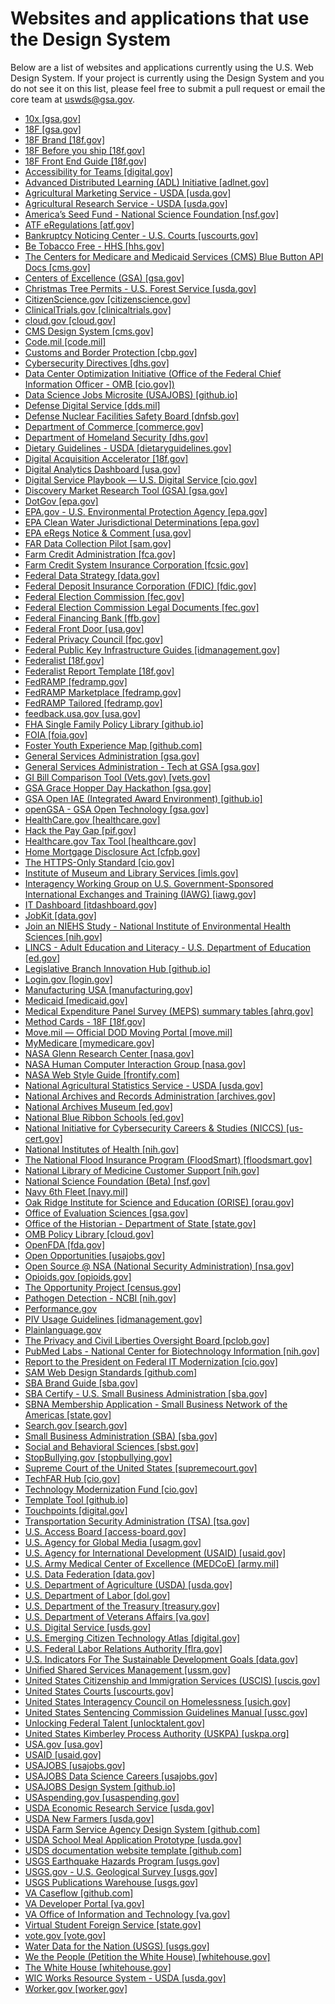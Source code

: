 # Websites and applications that use the Design System

Below are a list of websites and applications currently using the U.S. Web Design System. If your project is currently using the Design System and you do not see it on this list, please feel free to submit a pull request or email the core team at uswds@gsa.gov.

- [10x [gsa.gov]](https://10x.gsa.gov/)
- [18F [gsa.gov]](https://18f.gsa.gov)
- [18F Brand [18f.gov]](https://brand.18f.gov/)
- [18F Before you ship [18f.gov]](https://before-you-ship.18f.gov/)
- [18F Front End Guide [18f.gov]](https://frontend.18f.gov/)
- [Accessibility for Teams [digital.gov]](https://accessibility.digital.gov/)
- [Advanced Distributed Learning (ADL) Initiative [adlnet.gov]](https://adlnet.gov)
- [Agricultural Marketing Service - USDA [usda.gov]](http://gipsa.usda.gov/)
- [Agricultural Research Service - USDA [usda.gov]](https://www.ars.usda.gov/)
- [America’s Seed Fund - National Science Foundation [nsf.gov]](https://seedfund.nsf.gov/)
- [ATF eRegulations [atf.gov]](https://regulations.atf.gov/)
- [Bankruptcy Noticing Center - U.S. Courts [uscourts.gov]](https://bankruptcynotices.uscourts.gov/)
- [Be Tobacco Free - HHS [hhs.gov]](https://betobaccofree.hhs.gov/)
- [The Centers for Medicare and Medicaid Services (CMS) Blue Button API Docs [cms.gov]](https://bluebutton.cms.gov/developers/)
- [Centers of Excellence (GSA) [gsa.gov]](https://coe.gsa.gov/)
- [Christmas Tree Permits - U.S. Forest Service [usda.gov]](https://openforest.fs.usda.gov/christmas-trees/forests)
- [CitizenScience.gov [citizenscience.gov]](https://www.citizenscience.gov/)
- [ClinicalTrials.gov [clinicaltrials.gov]](https://clinicaltrials.gov/)
- [cloud.gov [cloud.gov]](https://cloud.gov/)
- [CMS Design System [cms.gov]](https://design.cms.gov/)
- [Code.mil [code.mil]](https://www.code.mil/)
- [Customs and Border Protection [cbp.gov]](https://www.cbp.gov/)
- [Cybersecurity Directives [dhs.gov]](https://cyber.dhs.gov/directives/)
- [Data Center Optimization Initiative (Office of the Federal Chief Information Officer - OMB [cio.gov])](https://datacenters.cio.gov/)
- [Data Science Jobs Microsite (USAJOBS) [github.io]](https://usajobs.github.io/microsite-data-science/)
- [Defense Digital Service [dds.mil]](https://www.dds.mil/)
- [Defense Nuclear Facilities Safety Board [dnfsb.gov]](https://www.dnfsb.gov/)
- [Department of Commerce [commerce.gov]](https://commerce.gov/)
- [Department of Homeland Security [dhs.gov]](https://www.dhs.gov/)
- [Dietary Guidelines - USDA [dietaryguidelines.gov]](https://www.dietaryguidelines.gov/)
- [Digital Acquisition Accelerator [18f.gov]](https://pages.18f.gov/digitalaccelerator/)
- [Digital Analytics Dashboard [usa.gov]](https://analytics.usa.gov)
- [Digital Service Playbook — U.S. Digital Service [cio.gov]](https://playbook.cio.gov)
- [Discovery Market Research Tool (GSA) [gsa.gov]](https://discovery.gsa.gov/)
- [DotGov [epa.gov]](https://home.dotgov.gov/)
- [EPA.gov - U.S. Environmental Protection Agency [epa.gov]](https://www.epa.gov/)
- [EPA Clean Water Jurisdictional Determinations [epa.gov]](https://watersgeo.epa.gov/cwa/CWA-JDs/)
- [EPA eRegs Notice & Comment [usa.gov]](https://epa-notice.usa.gov/)
- [FAR Data Collection Pilot [sam.gov]](https://fardatacollection.sam.gov)
- [Farm Credit Administration [fca.gov]](https://www.fca.gov/)
- [Farm Credit System Insurance Corporation [fcsic.gov]](https://www.fcsic.gov/)
- [Federal Data Strategy [data.gov]](https://strategy.data.gov/)
- [Federal Deposit Insurance Corporation (FDIC) [fdic.gov]](https://fdic.gov/)
- [Federal Election Commission [fec.gov]](https://www.fec.gov/)
- [Federal Election Commission Legal Documents [fec.gov]](https://www.fec.gov/regulations/)
- [Federal Financing Bank [ffb.gov]](https://www.ffb.gov/)
- [Federal Front Door [usa.gov]](https://labs.usa.gov/)
- [Federal Privacy Council [fpc.gov]](https://www.fpc.gov/)
- [Federal Public Key Infrastructure Guides [idmanagement.gov]](https://fpki.idmanagement.gov/)
- [Federalist [18f.gov]](https://federalist.18f.gov/)
- [Federalist Report Template [18f.gov]](https://federalist-report-template.18f.gov/)
- [FedRAMP [fedramp.gov]](https://www.fedramp.gov/)
- [FedRAMP Marketplace [fedramp.gov]](https://marketplace.fedramp.gov/)
- [FedRAMP Tailored [fedramp.gov]](https://tailored.fedramp.gov/)
- [feedback.usa.gov [usa.gov]](https://feedback.usa.gov/)
- [FHA Single Family Policy Library [github.io]](https://hud-digital-services.github.io/single-family-policy-handbook/)
- [FOIA [foia.gov]](https://www.foia.gov/)
- [Foster Youth Experience Map [github.com]](https://github.com/presidential-innovation-fellows/fyem-jekyll)
- [General Services Administration [gsa.gov]](https://gsa.gov)
- [General Services Administration - Tech at GSA [gsa.gov]](https://tech.gsa.gov/)
- [GI Bill Comparison Tool (Vets.gov) [vets.gov]](https://www.vets.gov/gi-bill-comparison-tool)
- [GSA Grace Hopper Day Hackathon [gsa.gov]](https://open.gsa.gov/events/grace-hopper-hackathon/)
- [GSA Open IAE (Integrated Award Environment) [github.io]](http://gsa.github.io/openIAE/)
- [openGSA - GSA Open Technology [gsa.gov]](https://open.gsa.gov/)
- [HealthCare.gov [healthcare.gov]](https://www.healthcare.gov/)
- [Hack the Pay Gap [pif.gov]](https://paygap.pif.gov/)
- [Healthcare.gov Tax Tool [healthcare.gov]](https://www.healthcare.gov/tax-tool/)
- [Home Mortgage Disclosure Act [cfpb.gov]](https://ffiec.cfpb.gov/)
- [The HTTPS-Only Standard [cio.gov]](https://https.cio.gov/)
- [Institute of Museum and Library Services [imls.gov]](https://imls.gov/)
- [Interagency Working Group on U.S. Government-Sponsored International Exchanges and Training (IAWG) [iawg.gov]](https://iawg.gov/)
- [IT Dashboard [itdashboard.gov]](https://itdashboard.gov/)
- [JobKit [data.gov]](https://jobkit.data.gov/)
- [Join an NIEHS Study - National Institute of Environmental Health Sciences [nih.gov]](https://joinastudy.niehs.nih.gov/)
- [LINCS - Adult Education and Literacy - U.S. Department of Education [ed.gov]](https://lincs.ed.gov/)
- [Legislative Branch Innovation Hub [github.io]](https://usgpo.github.io/innovation/)
- [Login.gov [login.gov]](https://www.login.gov/)
- [Manufacturing USA [manufacturing.gov]](https://www.manufacturing.gov/)
- [Medicaid [medicaid.gov]](https://www.medicaid.gov/)
- [Medical Expenditure Panel Survey (MEPS) summary tables [ahrq.gov]](https://meps.ahrq.gov/mepstrends/home/index.html)
- [Method Cards - 18F [18f.gov]](https://methods.18f.gov/)
- [Move.mil — Official DOD Moving Portal [move.mil]](https://www.move.mil/)
- [MyMedicare [mymedicare.gov]](https://www.mymedicare.gov/)
- [NASA Glenn Research Center [nasa.gov]](https://www1.grc.nasa.gov)
- [NASA Human Computer Interaction Group [nasa.gov]](https://hci.arc.nasa.gov)
- [NASA Web Style Guide [frontify.com]](https://app.frontify.com/d/NZPXDvjOcz5x/nasa-web-style-guide)
- [National Agricultural Statistics Service - USDA [usda.gov]](https://release.nass.usda.gov/)
- [National Archives and Records Administration [archives.gov]](https://archives.gov)
- [National Archives Museum [ed.gov]](https://museum.archives.gov/)
- [National Blue Ribbon Schools [ed.gov]](https://nationalblueribbonschools.ed.gov)
- [National Initiative for Cybersecurity Careers & Studies (NICCS) [us-cert.gov]](https://niccs.us-cert.gov/)
- [National Institutes of Health [nih.gov]](https://www.nih.gov/)
- [The National Flood Insurance Program (FloodSmart) [floodsmart.gov]](https://www.floodsmart.gov/)
- [National Library of Medicine Customer Support [nih.gov]](https://support.nlm.nih.gov)
- [National Science Foundation (Beta) [nsf.gov]](https://beta.nsf.gov/)
- [Navy 6th Fleet [navy.mil]](http://www.c6f.navy.mil/)
- [Oak Ridge Institute for Science and Education (ORISE) [orau.gov]](https://orise.orau.gov/)
- [Office of Evaluation Sciences [gsa.gov]](https://oes.gsa.gov/)
- [Office of the Historian - Department of State [state.gov]](https://history.state.gov/)
- [OMB Policy Library [cloud.gov]](https://omb-eregs-demo.app.cloud.gov/)
- [OpenFDA [fda.gov]](https://open.fda.gov/)
- [Open Opportunities [usajobs.gov]](https://openopps.usajobs.gov/)
- [Open Source @ NSA (National Security Administration) [nsa.gov]](https://code.nsa.gov/)
- [Opioids.gov [opioids.gov]](https://www.opioids.gov/)
- [The Opportunity Project [census.gov]](http://opportunity.census.gov/)
- [Pathogen Detection - NCBI [nih.gov]](https://www.ncbi.nlm.nih.gov/pathogens/)
- [Performance.gov](https://www.performance.gov/)
- [PIV Usage Guidelines [idmanagement.gov]](https://piv.idmanagement.gov/)
- [Plainlanguage.gov](https://plainlanguage.gov/)
- [The Privacy and Civil Liberties Oversight Board [pclob.gov]](https://www.pclob.gov/)
- [PubMed Labs - National Center for Biotechnology Information [nih.gov]](https://www.ncbi.nlm.nih.gov/labs/pubmed/)
- [Report to the President on Federal IT Modernization [cio.gov]](https://itmodernization.cio.gov/)
- [SAM Web Design Standards [github.com]](https://github.com/GSA/sam-design-system-site)
- [SBA Brand Guide [sba.gov]](https://www.sba.gov)
- [SBA Certify - U.S. Small Business Administration [sba.gov]](https://certify.sba.gov/)
- [SBNA Membership Application - Small Business Network of the Americas [state.gov]](https://match.state.gov/)
- [Search.gov [search.gov]](https://search.gov/)
- [Small Business Administration (SBA) [sba.gov]](https://www.sba.gov/brand/)
- [Social and Behavioral Sciences [sbst.gov]](https://sbst.gov/)
- [StopBullying.gov [stopbullying.gov]](https://www.stopbullying.gov/)
- [Supreme Court of the United States [supremecourt.gov]](https://www.supremecourt.gov/)
- [TechFAR Hub [cio.gov]](https://techfarhub.cio.gov/)
- [Technology Modernization Fund [cio.gov]](https://tmf.cio.gov/)
- [Template Tool [github.io]](http://alexose.github.io/experiments/correspondence/)
- [Touchpoints [digital.gov]](https://touchpoints.digital.gov/)
- [Transportation Security Administration (TSA) [tsa.gov]](https://www.tsa.gov/)
- [U.S. Access Board [access-board.gov]](https://www.access-board.gov)
- [U.S. Agency for Global Media [usagm.gov]](https://www.usagm.gov/)
- [U.S. Agency for International Development (USAID) [usaid.gov]](https://www.usaid.gov/)
- [U.S. Army Medical Center of Excellence (MEDCoE) [army.mil]](https://medcoe.army.mil)
- [U.S. Data Federation [data.gov]](http://federation.data.gov/)
- [U.S. Department of Agriculture (USDA) [usda.gov]](https://www.usda.gov/)
- [U.S. Department of Labor [dol.gov]](https://www.dol.gov/)
- [U.S. Department of the Treasury [treasury.gov]](https://treasury.gov)
- [U.S. Department of Veterans Affairs [va.gov]](https://va.gov)
- [U.S. Digital Service [usds.gov]](https://www.usds.gov/)
- [U.S. Emerging Citizen Technology Atlas [digital.gov]](https://emerging.digital.gov/)
- [U.S. Federal Labor Relations Authority [flra.gov]](https://www.flra.gov/)
- [U.S. Indicators For The Sustainable Development Goals [data.gov]](https://sdg.data.gov/)
- [Unified Shared Services Management [ussm.gov]](https://www.ussm.gov/)
- [United States Citizenship and Immigration Services (USCIS) [uscis.gov]](https://www.uscis.gov/)
- [United States Courts [uscourts.gov]](http://www.uscourts.gov/)
- [United States Interagency Council on Homelessness [usich.gov]](https://www.usich.gov/)
- [United States Sentencing Commission Guidelines Manual [ussc.gov]](https://guidelines.ussc.gov/)
- [Unlocking Federal Talent [unlocktalent.gov]](https://unlocktalent.gov/)
- [United States Kimberley Process Authority (USKPA) [uskpa.org]](https://www.uskpa.org/)
- [USA.gov [usa.gov]](https://usa.gov)
- [USAID [usaid.gov]](https://www.usaid.gov/)
- [USAJOBS [usajobs.gov]](https://www.usajobs.gov/)
- [USAJOBS Data Science Careers [usajobs.gov]](https://www.usajobs.gov/careerfields/data-science)
- [USAJOBS Design System [github.io]](http://usajobs.github.io/design-system/)
- [USAspending.gov [usaspending.gov]](https://www.usaspending.gov/)
- [USDA Economic Research Service [usda.gov]](http://www.ers.usda.gov/)
- [USDA New Farmers [usda.gov]](https://newfarmers.usda.gov/)
- [USDA Farm Service Agency Design System [github.com]](https://github.com/USDA-FSA/fsa-design-system)
- [USDA School Meal Application Prototype [usda.gov]](https://www.fns.usda.gov/apps/school-meals/web-based-prototype/docs/index.html#)
- [USDS documentation website template [github.com]](https://github.com/usds/uswds-docs-template)
- [USGS Earthquake Hazards Program [usgs.gov]](http://earthquake.usgs.gov/theme/)
- [USGS.gov - U.S. Geological Survey [usgs.gov]](https://www.usgs.gov/)
- [USGS Publications Warehouse [usgs.gov]](https://pubs.er.usgs.gov/)
- [VA Caseflow [github.com]](https://github.com/department-of-veterans-affairs/caseflow)
- [VA Developer Portal [va.gov]](https://developer.va.gov/)
- [VA Office of Information and Technology [va.gov]](https://www.oit.va.gov/)
- [Virtual Student Foreign Service [state.gov]](http://vsfs.state.gov/)
- [vote.gov [vote.gov]](https://vote.gov/)
- [Water Data for the Nation (USGS) [usgs.gov]](https://waterdata.usgs.gov/blog/)
- [We the People (Petition the White House) [whitehouse.gov]](https://petitions.whitehouse.gov/)
- [The White House [whitehouse.gov]](https://www.whitehouse.gov/)
- [WIC Works Resource System - USDA [usda.gov]](https://wicworks.fns.usda.gov/)
- [Worker.gov [worker.gov]](http://worker.gov/)
